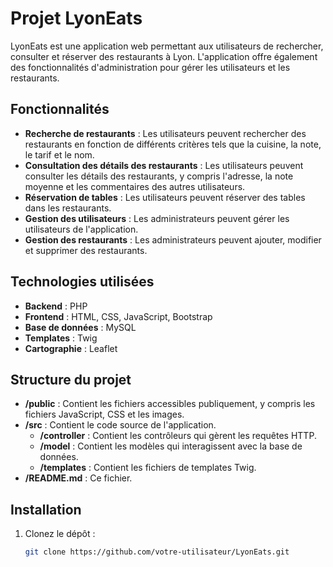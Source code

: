 # Projet LyonEats

LyonEats est une application web permettant aux utilisateurs de rechercher, consulter et réserver des restaurants à Lyon. L'application offre également des fonctionnalités d'administration pour gérer les utilisateurs et les restaurants.

## Fonctionnalités

- **Recherche de restaurants** : Les utilisateurs peuvent rechercher des restaurants en fonction de différents critères tels que la cuisine, la note, le tarif et le nom.
- **Consultation des détails des restaurants** : Les utilisateurs peuvent consulter les détails des restaurants, y compris l'adresse, la note moyenne et les commentaires des autres utilisateurs.
- **Réservation de tables** : Les utilisateurs peuvent réserver des tables dans les restaurants.
- **Gestion des utilisateurs** : Les administrateurs peuvent gérer les utilisateurs de l'application.
- **Gestion des restaurants** : Les administrateurs peuvent ajouter, modifier et supprimer des restaurants.

## Technologies utilisées

- **Backend** : PHP
- **Frontend** : HTML, CSS, JavaScript, Bootstrap
- **Base de données** : MySQL
- **Templates** : Twig
- **Cartographie** : Leaflet

## Structure du projet

- **/public** : Contient les fichiers accessibles publiquement, y compris les fichiers JavaScript, CSS et les images.
- **/src** : Contient le code source de l'application.
  - **/controller** : Contient les contrôleurs qui gèrent les requêtes HTTP.
  - **/model** : Contient les modèles qui interagissent avec la base de données.
  - **/templates** : Contient les fichiers de templates Twig.
- **/README.md** : Ce fichier.

## Installation

1. Clonez le dépôt :
   ```bash
   git clone https://github.com/votre-utilisateur/LyonEats.git
